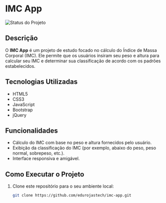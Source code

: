 # IMC App

![Status do Projeto](https://img.shields.io/badge/Status-Concluído-brightgreen)

## Descrição

O **IMC App** é um projeto de estudo focado no cálculo do Índice de Massa Corporal (IMC). Ele permite que os usuários insiram seu peso e altura para calcular seu IMC e determinar sua classificação de acordo com os padrões estabelecidos.

## Tecnologias Utilizadas

- HTML5
- CSS3
- JavaScript
- Bootstrap
- jQuery

## Funcionalidades

- Cálculo do IMC com base no peso e altura fornecidos pelo usuário.
- Exibição da classificação do IMC (por exemplo, abaixo do peso, peso normal, sobrepeso, etc.).
- Interface responsiva e amigável.

## Como Executar o Projeto

1. Clone este repositório para o seu ambiente local:
   ```bash
   git clone https://github.com/edurojastech/imc-app.git

